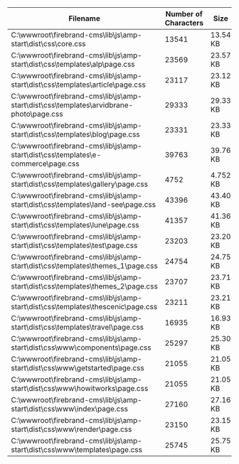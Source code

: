 | Filename                                                                               | Number of Characters | Size     |
| -------------------------------------------------------------------------------------- | -------------------- | -------- |
| C:\wwwroot\firebrand-cms\lib\js\amp-start\dist\css\core.css                            | 13541                | 13.54 KB |
| C:\wwwroot\firebrand-cms\lib\js\amp-start\dist\css\templates\alp\page.css              | 23569                | 23.57 KB |
| C:\wwwroot\firebrand-cms\lib\js\amp-start\dist\css\templates\article\page.css          | 23117                | 23.12 KB |
| C:\wwwroot\firebrand-cms\lib\js\amp-start\dist\css\templates\arvidbrane-photo\page.css | 29333                | 29.33 KB |
| C:\wwwroot\firebrand-cms\lib\js\amp-start\dist\css\templates\blog\page.css             | 23331                | 23.33 KB |
| C:\wwwroot\firebrand-cms\lib\js\amp-start\dist\css\templates\e-commerce\page.css       | 39763                | 39.76 KB |
| C:\wwwroot\firebrand-cms\lib\js\amp-start\dist\css\templates\gallery\page.css          | 4752                 | 4.752 KB |
| C:\wwwroot\firebrand-cms\lib\js\amp-start\dist\css\templates\land-see\page.css         | 43396                | 43.40 KB |
| C:\wwwroot\firebrand-cms\lib\js\amp-start\dist\css\templates\lune\page.css             | 41357                | 41.36 KB |
| C:\wwwroot\firebrand-cms\lib\js\amp-start\dist\css\templates\test\page.css             | 23203                | 23.20 KB |
| C:\wwwroot\firebrand-cms\lib\js\amp-start\dist\css\templates\themes_1\page.css         | 24754                | 24.75 KB |
| C:\wwwroot\firebrand-cms\lib\js\amp-start\dist\css\templates\themes_2\page.css         | 23707                | 23.71 KB |
| C:\wwwroot\firebrand-cms\lib\js\amp-start\dist\css\templates\thescenic\page.css        | 23211                | 23.21 KB |
| C:\wwwroot\firebrand-cms\lib\js\amp-start\dist\css\templates\travel\page.css           | 16935                | 16.93 KB |
| C:\wwwroot\firebrand-cms\lib\js\amp-start\dist\css\www\components\page.css             | 25297                | 25.30 KB |
| C:\wwwroot\firebrand-cms\lib\js\amp-start\dist\css\www\getstarted\page.css             | 21055                | 21.05 KB |
| C:\wwwroot\firebrand-cms\lib\js\amp-start\dist\css\www\howitworks\page.css             | 21055                | 21.05 KB |
| C:\wwwroot\firebrand-cms\lib\js\amp-start\dist\css\www\index\page.css                  | 27160                | 27.16 KB |
| C:\wwwroot\firebrand-cms\lib\js\amp-start\dist\css\www\render\page.css                 | 23150                | 23.15 KB |
| C:\wwwroot\firebrand-cms\lib\js\amp-start\dist\css\www\templates\page.css              | 25745                | 25.75 KB |
